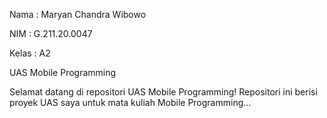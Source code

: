 Nama : Maryan Chandra Wibowo

NIM : G.211.20.0047

Kelas : A2

UAS Mobile Programming 

Selamat datang di repositori UAS Mobile Programming! Repositori ini berisi proyek UAS saya untuk mata kuliah Mobile Programming...
